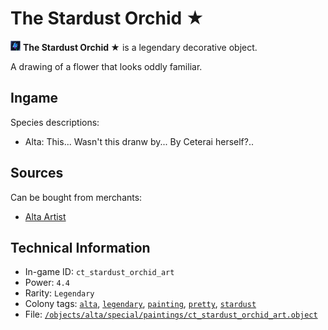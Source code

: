 # The Stardust Orchid ★

<img src="https://raw.githubusercontent.com/Ceterai/Enternia/main/objects/alta/special/paintings/ct_stardust_orchid_art.png" alt="The Stardust Orchid ★ icon" loading="lazy" height=16px width="auto" /> **The Stardust Orchid ★** is a legendary decorative object.

A drawing of a flower that looks oddly familiar.

## Ingame

Species descriptions:

- Alta: This... Wasn't this dranw by... By Ceterai herself?..

## Sources

Can be bought from merchants:

- [Alta Artist](https://ceterai.github.io/MyEnternia/Wiki/AltaArtist)

## Technical Information

- In-game ID: `ct_stardust_orchid_art`
- Power: `4.4`
- Rarity: `Legendary`
- Colony tags: [`alta`](https://ceterai.github.io/MyEnternia/Wiki/Tags/Alta), [`legendary`](https://ceterai.github.io/MyEnternia/Wiki/Tags/Legendary), [`painting`](https://ceterai.github.io/MyEnternia/Wiki/Tags/Painting), [`pretty`](https://ceterai.github.io/MyEnternia/Wiki/Tags/Pretty), [`stardust`](https://ceterai.github.io/MyEnternia/Wiki/Tags/Stardust)
- File: [`/objects/alta/special/paintings/ct_stardust_orchid_art.object`](https://github.com/Ceterai/Enternia/blob/main/objects/alta/special/paintings/ct_stardust_orchid_art.object)
